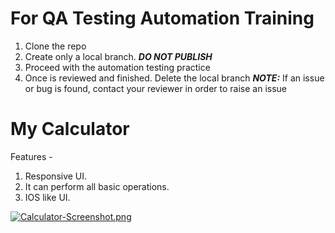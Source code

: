 # For QA Testing Automation Training

1) Clone the repo
2) Create only a local branch. ***DO NOT PUBLISH***
3) Proceed with the automation testing practice
4) Once is reviewed and finished. Delete the local branch
**_NOTE:_** If an issue or bug is found, contact your reviewer in order to raise an issue

# My Calculator
Features - 
1) Responsive UI.
2) It can perform all basic operations.
3) IOS like UI.

[![Calculator-Screenshot.png](https://i.postimg.cc/nzqysW22/Calculator-Screenshot.png)](https://postimg.cc/phXG4qg5)

